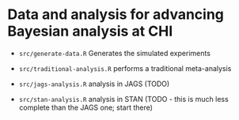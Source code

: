 # Data and analysis for advancing Bayesian analysis at CHI

* `src/generate-data.R` Generates the simulated experiments

* `src/traditional-analysis.R` performs a traditional meta-analysis

* `src/jags-analysis.R` analysis in JAGS (TODO)

* `src/stan-analysis.R` analysis in STAN (TODO - this is much less complete than the JAGS one; start there)

